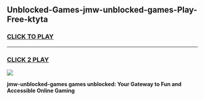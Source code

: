 
## Unblocked-Games-jmw-unblocked-games-Play-Free-ktyta
<h3>
<a href="https://premium76.site?title=jmw-unblocked-games&ref=24M">CLICK TO PLAY</a></h3>
<hr>

<h3>
<a href="https://premium76.site?title=jmw-unblocked-games&ref=24M">CLICK 2 PLAY</a>
  
</h3>

<a href="https://premium76.site?title=jmw-unblocked-games&ref=24M"><img src="https://clearcache.store/games.png"></a>


**jmw-unblocked-games games unblocked: Your Gateway to Fun and Accessible Online Gaming**
